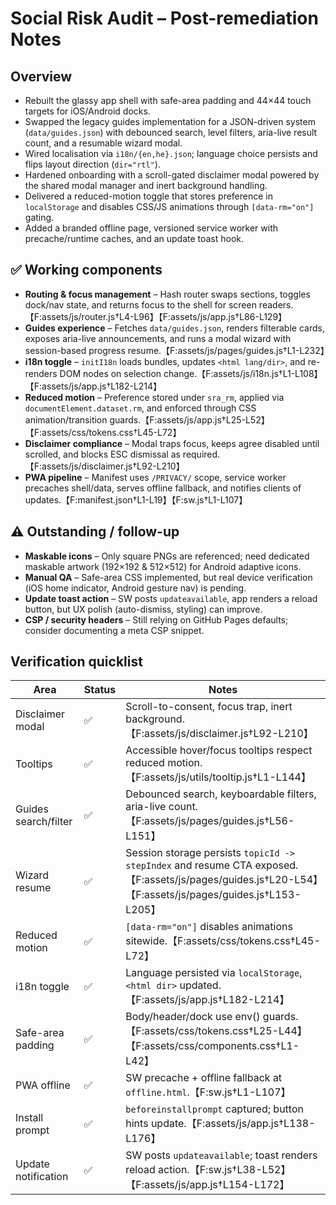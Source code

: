 # Social Risk Audit – Post-remediation Notes

## Overview
- Rebuilt the glassy app shell with safe-area padding and 44×44 touch targets for iOS/Android docks.
- Swapped the legacy guides implementation for a JSON-driven system (`data/guides.json`) with debounced search, level filters, aria-live result count, and a resumable wizard modal.
- Wired localisation via `i18n/{en,he}.json`; language choice persists and flips layout direction (`dir="rtl"`).
- Hardened onboarding with a scroll-gated disclaimer modal powered by the shared modal manager and inert background handling.
- Delivered a reduced-motion toggle that stores preference in `localStorage` and disables CSS/JS animations through `[data-rm="on"]` gating.
- Added a branded offline page, versioned service worker with precache/runtime caches, and an update toast hook.

## ✅ Working components
- **Routing & focus management** – Hash router swaps sections, toggles dock/nav state, and returns focus to the shell for screen readers.【F:assets/js/router.js†L4-L96】【F:assets/js/app.js†L86-L129】
- **Guides experience** – Fetches `data/guides.json`, renders filterable cards, exposes aria-live announcements, and runs a modal wizard with session-based progress resume.【F:assets/js/pages/guides.js†L1-L232】
- **i18n toggle** – `initI18n` loads bundles, updates `<html lang/dir>`, and re-renders DOM nodes on selection change.【F:assets/js/i18n.js†L1-L108】【F:assets/js/app.js†L182-L214】
- **Reduced motion** – Preference stored under `sra_rm`, applied via `documentElement.dataset.rm`, and enforced through CSS animation/transition guards.【F:assets/js/app.js†L25-L52】【F:assets/css/tokens.css†L45-L72】
- **Disclaimer compliance** – Modal traps focus, keeps agree disabled until scrolled, and blocks ESC dismissal as required.【F:assets/js/disclaimer.js†L92-L210】
- **PWA pipeline** – Manifest uses `/PRIVACY/` scope, service worker precaches shell/data, serves offline fallback, and notifies clients of updates.【F:manifest.json†L1-L19】【F:sw.js†L1-L107】

## ⚠️ Outstanding / follow-up
- **Maskable icons** – Only square PNGs are referenced; need dedicated maskable artwork (192×192 & 512×512) for Android adaptive icons.
- **Manual QA** – Safe-area CSS implemented, but real device verification (iOS home indicator, Android gesture nav) is pending.
- **Update toast action** – SW posts `updateavailable`, app renders a reload button, but UX polish (auto-dismiss, styling) can improve.
- **CSP / security headers** – Still relying on GitHub Pages defaults; consider documenting a meta CSP snippet.

## Verification quicklist
| Area | Status | Notes |
| --- | --- | --- |
| Disclaimer modal | ✅ | Scroll-to-consent, focus trap, inert background.【F:assets/js/disclaimer.js†L92-L210】 |
| Tooltips | ✅ | Accessible hover/focus tooltips respect reduced motion.【F:assets/js/utils/tooltip.js†L1-L144】 |
| Guides search/filter | ✅ | Debounced search, keyboardable filters, aria-live count.【F:assets/js/pages/guides.js†L56-L151】 |
| Wizard resume | ✅ | Session storage persists `topicId -> stepIndex` and resume CTA exposed.【F:assets/js/pages/guides.js†L20-L54】【F:assets/js/pages/guides.js†L153-L205】 |
| Reduced motion | ✅ | `[data-rm="on"]` disables animations sitewide.【F:assets/css/tokens.css†L45-L72】 |
| i18n toggle | ✅ | Language persisted via `localStorage`, `<html dir>` updated.【F:assets/js/app.js†L182-L214】 |
| Safe-area padding | ✅ | Body/header/dock use env() guards.【F:assets/css/tokens.css†L25-L44】【F:assets/css/components.css†L1-L42】 |
| PWA offline | ✅ | SW precache + offline fallback at `offline.html`.【F:sw.js†L1-L107】 |
| Install prompt | ✅ | `beforeinstallprompt` captured; button hints update.【F:assets/js/app.js†L138-L176】 |
| Update notification | ✅ | SW posts `updateavailable`; toast renders reload action.【F:sw.js†L38-L52】【F:assets/js/app.js†L154-L172】 |

